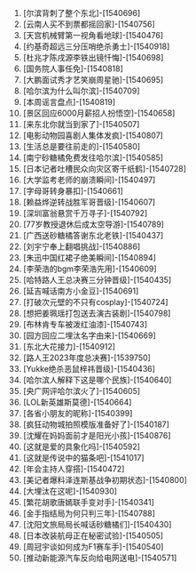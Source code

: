 
1. [尔滨背刺了整个东北]-[1540696]
1. [云南人买不到票都摇回家]-[1540756]
1. [天宫机械臂第一视角看地球]-[1540476]
1. [约基奇超远三分压哨绝杀勇士]-[1540918]
1. [杜兆才陈戌源李铁出镜忏悔]-[1540698]
1. [国务院人事任免]-[1540818]
1. [大鹏面试秀才艺笑崩周星驰]-[1540695]
1. [哈尔滨为什么叫尔滨]-[1540709]
1. [本周谣言盘点]-[1540819]
1. [景区回应6000月薪招人扮悟空]-[1540658]
1. [来东北你就当到家了]-[1540507]
1. [电影动物园喜剧人集体发疯]-[1540807]
1. [生活总是要往前走的]-[1540580]
1. [南宁砂糖橘免费发往哈尔滨]-[1540585]
1. [日本记者吐槽民众向灾区寄千纸鹤]-[1540728]
1. [大学监考老师的崩溃瞬间]-[1540497]
1. [字母哥转身暴扣]-[1540661]
1. [赖益烨逆转战胜军哥晋级]-[1540607]
1. [深圳富翁悬赏千万寻子]-[1540792]
1. [77岁教授退休后成太空导游]-[1540789]
1. [广西送砂糖橘答谢东北老铁]-[1540437]
1. [刘宇宁奉上翻唱挑战]-[1540886]
1. [朱迅中国红裙子绝美瞬间]-[1540894]
1. [李荣浩的bgm李荣浩先用]-[1540609]
1. [哈特路人王总决赛三分钟晋级]-[1540435]
1. [延吉喊话南方小金豆]-[1540691]
1. [打破次元壁的不只有cosplay]-[1540724]
1. [想把姜珮瑶打包送去演古装剧]-[1540798]
1. [布林肯专车被泼红油漆]-[1540743]
1. [园方回应二埋汰名字由来]-[1540669]
1. [东北大花接力]-[1540912]
1. [路人王2023年度总决赛]-[1539750]
1. [Yukke绝杀恶鼠梓祎晋级]-[1540436]
1. [哈尔滨人解释下这是哪个民族]-[1540640]
1. [央广网评哈尔滨火了]-[1540605]
1. [LOL新英雄斯莫德]-[1540664]
1. [各省小朋友的昵称]-[1540399]
1. [疯狂动物城拍照模版准备好了]-[1540187]
1. [沈耀在妈妈面前才是阳光小孩]-[1540876]
1. [这就是爱的具象化吗]-[1540592]
1. [这就是传说中的猫条吧]-[1541017]
1. [年会主持人穿搭]-[1540472]
1. [美记者爆料泽连斯基战争初期状态]-[1540800]
1. [大埋汰在这呢]-[1540930]
1. [繁花胡歌唐嫣联手变对手]-[1540341]
1. [金手指结局为何只判三年]-[1540788]
1. [沈阳文旅局局长喊话砂糖橘们]-[1540430]
1. [日本改装航母正在秘密试验]-[1540505]
1. [周冠宇谈如何成为F1赛车手]-[1540540]
1. [推动新能源汽车反向给电网送电]-[1540571]